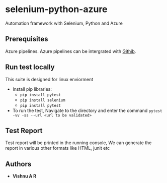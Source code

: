# selenium-python-azure
Automation framework with Selenium, Python and Azure

## Prerequisites
Azure pipelines. Azure pipelines can be intergrated with [Githib](https://github.com/marketplace/azure-pipelines).

## Run test locally
This suite is designed for linux enviorment
- Install pip libraries: 
    - `pip install pytest`
    - `pip install selenium`
    - `pip install pytest`
- To run the test, Navigate to the directory and enter the command `pytest -vv -ss --url <url to be validated>`

## Test Report
Test report will be printed in the running console, We can generate the report in various other formats like HTML, junit etc


## Authors
* **Vishnu A R**
